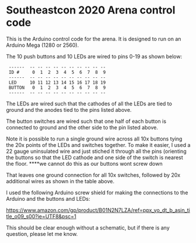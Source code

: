 # Southeastcon 2020 Arena control code

This is the Arduino control code for the arena. It is designed to run
on an Arduino Mega (1280 or 2560).

The 10 push buttons and 10 LEDs are wired to pins 0-19 as shown below:

     ------  -- -- -- -- -- -- -- -- -- --
     ID #     0  1  2  3  4  5  6  7  8  9
     ------  -- -- -- -- -- -- -- -- -- --
     LED     10 11 12 13 14 15 16 17 18 19 
     BUTTON   0  1  2  3  4  5  6  7  8  9
     ------  -- -- -- -- -- -- -- -- -- --

The LEDs are wired such that the cathodes of all the LEDs are tied to
ground and the anodes tied to the pins listed above.

The button switches are wired such that one half of each button is
connected to ground and the other side to the pin listed above.

Note it is possible to run a single ground wire across all 10x buttons
tying the 20x points of the LEDs and switches together. To make it 
easier, I used a 22 gauge uninsulated wire and just stiched it through
all the pins (orienting the buttons so that the LED cathode and one
side of the switch is nearest the floor. ****we cannot do this as our buttons wont screw down

That leaves one ground connection for all 10x switches, followed by
20x additional wires as shown in the table above.

I used the following Arduino screw shield for making the connections 
to the Arduino and the buttons and LEDs:

https://www.amazon.com/gp/product/B01N2N7LZA/ref=ppx_yo_dt_b_asin_title_o09_s00?ie=UTF8&psc=1

This should be clear enough without a schematic, but if there is any
question, please let me know.

